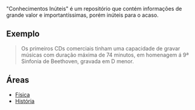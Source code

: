 "Conhecimentos Inúteis" é um repositório que contém informações de grande valor e importantíssimas, porém inúteis para o acaso.

## Exemplo

>  Os primeiros CDs comerciais tinham uma capacidade de gravar músicas com duração máxima de 74 minutos, em homenagem á 9ª Sinfonia de Beethoven, gravada em D menor.

## Áreas

- <a href="Areas/fisica.md" target="_blank">Física</a>
- <a href="Areas/historia.md" target="_blank">História</a>
